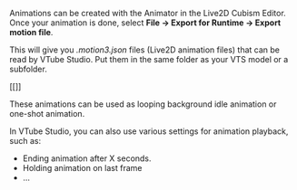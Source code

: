 Animations can be created with the Animator in the Live2D Cubism Editor. Once your animation is done, select **File → Export for Runtime → Export motion file**.


This will give you _.motion3.json_ files (Live2D animation files) that can be read by VTube Studio. Put them in the same folder as your VTS model or a subfolder.

[[]]

These animations can be used as looping background idle animation or one-shot animation.

In VTube Studio, you can also use various settings for animation playback, such as:
* Ending animation after X seconds.
* Holding animation on last frame
* ...
